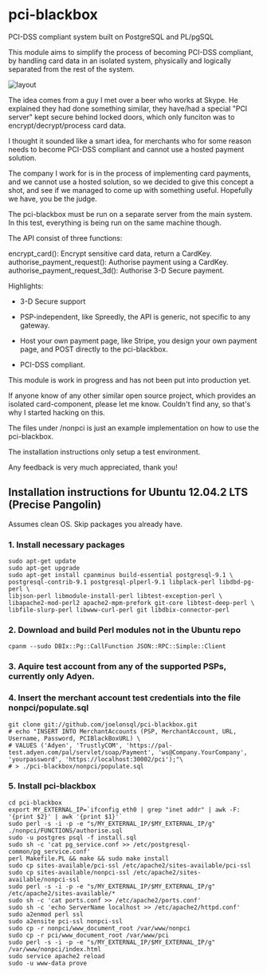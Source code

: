 # pci-blackbox

PCI-DSS compliant system built on PostgreSQL and PL/pgSQL

This module aims to simplify the process of becoming PCI-DSS compliant,
by handling card data in an isolated system, physically and logically
separated from the rest of the system.

![layout](https://github.com/joelonsql/pci-blackbox/blob/master/doc/pci-blackbox.png)

The idea comes from a guy I met over a beer who works at Skype.
He explained they had done something similar,
they have/had a special "PCI server" kept secure behind locked doors,
which only funciton was to encrypt/decrypt/process card data.

I thought it sounded like a smart idea, for merchants who for some reason
needs to become PCI-DSS compliant and cannot use a hosted payment solution.

The company I work for is in the process of implementing card payments,
and we cannot use a hosted solution, so we decided to give this concept a shot,
and see if we managed to come up with something useful.
Hopefully we have, you be the judge.

The pci-blackbox must be run on a separate server from the main system.
In this test, everything is being run on the same machine though.

The API consist of three functions:

encrypt_card(): Encrypt sensitive card data, return a CardKey.
authorise_payment_request(): Authorise payment using a CardKey.
authorise_payment_request_3d(): Authorise 3-D Secure payment.

Highlights:

- 3-D Secure support

- PSP-independent, like Spreedly, the API is generic, not specific to any gateway.

- Host your own payment page, like Stripe, you design your own payment page, and POST directly to the pci-blackbox.

- PCI-DSS compliant.

This module is work in progress and has not been put into production yet.

If anyone know of any other similar open source project, which provides
an isolated card-component, please let me know. Couldn't find any,
so that's why I started hacking on this.

The files under /nonpci is just an example implementation
on how to use the pci-blackbox.

The installation instructions only setup a test environment.

Any feedback is very much appreciated, thank you!

## Installation instructions for Ubuntu 12.04.2 LTS (Precise Pangolin)

Assumes clean OS. Skip packages you already have.

### 1. Install necessary packages
    sudo apt-get update
    sudo apt-get upgrade
    sudo apt-get install cpanminus build-essential postgresql-9.1 \
    postgresql-contrib-9.1 postgresql-plperl-9.1 libplack-perl libdbd-pg-perl \
    libjson-perl libmodule-install-perl libtest-exception-perl \
    libapache2-mod-perl2 apache2-mpm-prefork git-core libtest-deep-perl \
    libfile-slurp-perl libwww-curl-perl git libdbix-connector-perl

### 2. Download and build Perl modules not in the Ubuntu repo
    cpanm --sudo DBIx::Pg::CallFunction JSON::RPC::Simple::Client

### 3. Aquire test account from any of the supported PSPs, currently only Adyen.

### 4. Insert the merchant account test credentials into the file nonpci/populate.sql
    git clone git://github.com/joelonsql/pci-blackbox.git
    # echo "INSERT INTO MerchantAccounts (PSP, MerchantAccount, URL, Username, Password, PCIBlackBoxURL) \
    # VALUES ('Adyen', 'TrustlyCOM', 'https://pal-test.adyen.com/pal/servlet/soap/Payment', 'ws@Company.YourCompany', 'yourpassword', 'https://localhost:30002/pci');"\
    # > ./pci-blackbox/nonpci/populate.sql

### 5. Install pci-blackbox
    cd pci-blackbox
    export MY_EXTERNAL_IP=`ifconfig eth0 | grep "inet addr" | awk -F: '{print $2}' | awk '{print $1}'`
    sudo perl -s -i -p -e "s/MY_EXTERNAL_IP/$MY_EXTERNAL_IP/g" ./nonpci/FUNCTIONS/authorise.sql
    sudo -u postgres psql -f install.sql
    sudo sh -c 'cat pg_service.conf >> /etc/postgresql-common/pg_service.conf'
    perl Makefile.PL && make && sudo make install
    sudo cp sites-available/pci-ssl /etc/apache2/sites-available/pci-ssl
    sudo cp sites-available/nonpci-ssl /etc/apache2/sites-available/nonpci-ssl
    sudo perl -s -i -p -e "s/MY_EXTERNAL_IP/$MY_EXTERNAL_IP/g" /etc/apache2/sites-available/*
    sudo sh -c 'cat ports.conf >> /etc/apache2/ports.conf'
    sudo sh -c 'echo ServerName localhost >> /etc/apache2/httpd.conf'
    sudo a2enmod perl ssl
    sudo a2ensite pci-ssl nonpci-ssl
    sudo cp -r nonpci/www_document_root /var/www/nonpci
    sudo cp -r pci/www_document_root /var/www/pci
    sudo perl -s -i -p -e "s/MY_EXTERNAL_IP/$MY_EXTERNAL_IP/g" /var/www/nonpci/index.html
    sudo service apache2 reload
    sudo -u www-data prove



